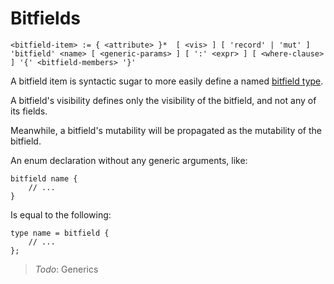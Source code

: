 # Bitfields
```
<bitfield-item> := { <attribute> }*  [ <vis> ] [ 'record' | 'mut' ] 'bitfield' <name> [ <generic-params> ] [ ':' <expr> ] [ <where-clause> ] '{' <bitfield-members> '}'
```

A bitfield item is syntactic sugar to more easily define a named [bitfield type].

A bitfield's visibility defines only the visibility of the bitfield, and not any of its fields.

Meanwhile, a bitfield's mutability will be propagated as the mutability of the bitfield.

An enum declaration without any generic arguments, like:
```
bitfield name {
    // ...
}
```
Is equal to the following:
```
type name = bitfield {
    // ...
};
```

> _Todo_: Generics

[bitfield type]: ../type-system/types/bitfield-types.md